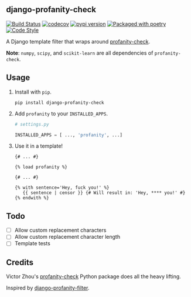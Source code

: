 ## django-profanity-check

<p align="center">

[![Build Status](https://travis-ci.org/rnegron/django-profanity-check.svg?branch=master)](https://travis-ci.org/rnegron/django-profanity-check)
[![codecov](https://codecov.io/gh/rnegron/django-profanity-check/branch/master/graph/badge.svg?token=4pA3WXfFpz)](https://codecov.io/gh/rnegron/django-profanity-check)
[![pypi version](https://img.shields.io/pypi/v/django-profanity-check.svg)](https://pypi.org/project/django-profanity-check/)
[![Packaged with poetry](https://img.shields.io/badge/package_manager-poetry-blue.svg)](https://poetry.eustace.io/)
[![Code Style](https://img.shields.io/badge/code%20style-black-000000.svg)](https://github.com/python/black)

</p>

A Django template filter that wraps around [profanity-check](https://github.com/vzhou842/profanity-check).

**Note**: `numpy`, `scipy`, and `scikit-learn` are all dependencies of `profanity-check`.

## Usage

1. Install with `pip`.

   ```
   pip install django-profanity-check
   ```

1. Add `profanity` to your `INSTALLED_APPS`.

   ```python
   # settings.py

   INSTALLED_APPS = [ ..., 'profanity', ...]

   ```

1. Use it in a template!

   ```python-django
   {# ... #}

   {% load profanity %}

   {# ... #}

   {% with sentence='Hey, fuck you!' %}
      {{ sentence | censor }} {# Will result in: 'Hey, **** you!' #}
   {% endwith %}

   ```

## Todo

- [ ] Allow custom replacement characters
- [ ] Allow custom replacement character length
- [ ] Template tests

## Credits

Victor Zhou's [profanity-check](https://github.com/vzhou842/profanity-check) Python package does all the heavy lifting.

Inspired by [django-profanity-filter](https://github.com/ReconCubed/django-profanity-filter).
